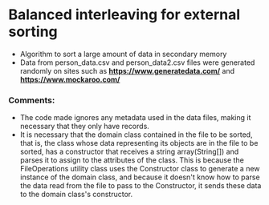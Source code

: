 # Balanced interleaving for external sorting
* Algorithm to sort a large amount of data in secondary memory
* Data from person_data.csv and person_data2.csv files were generated randomly on sites such as __https://www.generatedata.com/__ and __https://www.mockaroo.com/__

### Comments:
* The code made ignores any metadata used in the data files, making it necessary that they only have records.
* It is necessary that the domain class contained in the file to be sorted, that is, the class whose data representing its objects are in the file to be sorted, has a constructor that receives a string array(String[]) and parses it to assign to the attributes of the class. This is because the FileOperations utility class uses the Constructor class to generate a new instance of the domain class, and because it doesn't know how to parse the data read from the file to pass to the Constructor, it sends these data to the domain class's constructor.
